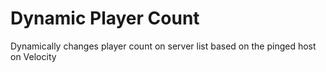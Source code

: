 # Dynamic Player Count
 Dynamically changes player count on server list based on the pinged host on Velocity
